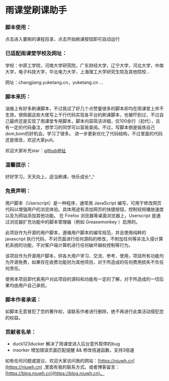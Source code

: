 # 雨课堂刷课助手

### 脚本使用：
点击进入要刷的课程目录，点击开始刷课按钮即可自动运行

### 已适配雨课堂学校及网址：
学校：中原工学院，河南大学研究院，广东财经大学，辽宁大学，河北大学，中南大学，电子科技大学，华北电力大学，上海理工大学研究生院及其他院校... 

网址：changjiang.yuketang.cn，yuketang.cn ...

### 脚本来历：
油猴上有好多刷课脚本，不过我试了好几个点赞量很多的脚本却均在雨课堂上并不生效，很佩服这些大佬写上千行代码实现各平台的刷课脚本，也被吓到过，不过自己最终还是实现了雨课堂专用脚本，脚本内容简洁详细，仅100余行（初代），且有一定的代码备注，想学习的同学可以容易查阅。不过，写脚本倒是锻炼自己dom,bom的好机会。学习了很多。
进一步更新优化了代码结构，不过里面的代码还是很丑，欢迎大家pull。

欢迎大家补充star：[github地址](https://github.com/Niuwh/yuketang-jiaoben)

### 温馨提示：
好好学习，天天向上，适当刷课，快乐成长^_^

### 免责声明：
用户脚本（Userscript）是一种程序，通常用 JavaScript 编写，可用于修改网页代码以增强用户的浏览体验。具体用途有添加网页的快捷按钮，控制视频播放速度以及为网站添加其他功能。 在 Firefox 浏览器等桌面浏览器上，Userscript 是通过浏览器扩充功能中的脚本管理器（例如 Greasemonkey ）启用的。

此项目作为开源的用户脚本，遵循用户脚本的编写规范，并且使用纯粹的 javascript 执行代码，不对页面进行任何源码的修改，不附加任何等非法入侵计算机系统的功能，不对客户端计算机进行任何破坏越权控制等行为。

该项目作为开源用户脚本，供各大用户学习、交流、参考、使用，项目所有功能均为开源免费，如果存在收费功能则为其他项目，对于所造成的任何费用损失不负任何责任。

使用本项目即代表用户对此项目的源码和功能有一定的了解，对于所造成的一切后果均由用户自己承担。

### 脚本作者承诺：
如脚本无意冒犯了您的著作权，请联系作者进行删除，绝不再进行此类活动侵犯您的权益。

### 贡献者名单：
+ duck123ducker     解决了雨课堂进入后台意外暂停的bug
+ insorker          增加错误页面匹配提醒 && 修改倍速函数，支持3倍速

如有任何问题或提议，欢迎大家访问我的网站：[https://niuwh.cn](https://niuwh.cn) ,里面有我的联系方式。或者博客留言：[https://blog.niuwh.cn](https://blog.niuwh.cn)。